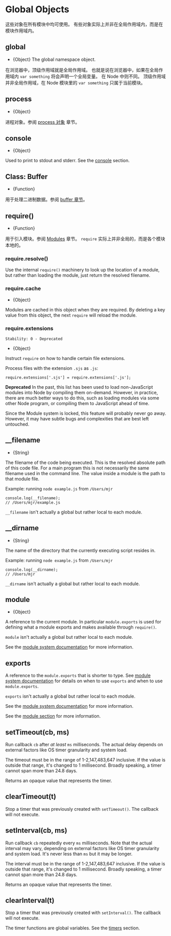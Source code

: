 # Global Objects

<!-- type=misc -->

这些对象在所有模块中均可使用。
有些对象实际上并非在全局作用域内，而是在模块作用域内。

## global

<!-- type=global -->

* {Object} The global namespace object.

在浏览器中，顶级作用域就是全局作用域。
也就是说在浏览器中，如果在全局作用域内 `var something` 将会声明一个全局变量。
在 Node 中则不同。
顶级作用域并非全局作用域，在 Node 模块里的 `var something` 只属于当前模块。

## process

<!-- type=global -->

* {Object}

进程对象。参阅 [process 对象][] 章节。

## console

<!-- type=global -->

* {Object}

Used to print to stdout and stderr. See the [console][] section.

## Class: Buffer

<!-- type=global -->

* {Function}

用于处理二进制数据。参阅 [buffer 章节][]。

## require()

<!-- type=var -->

* {Function}

用于引入模块。参阅 [Modules][] 章节。
`require` 实际上并非全局的，而是各个模块本地的。

### require.resolve()

Use the internal `require()` machinery to look up the location of a module,
but rather than loading the module, just return the resolved filename.

### require.cache

* {Object}

Modules are cached in this object when they are required. By deleting a key
value from this object, the next `require` will reload the module.

### require.extensions

    Stability: 0 - Deprecated

* {Object}

Instruct `require` on how to handle certain file extensions.

Process files with the extension `.sjs` as `.js`:

    require.extensions['.sjs'] = require.extensions['.js'];

**Deprecated**  In the past, this list has been used to load
non-JavaScript modules into Node by compiling them on-demand.
However, in practice, there are much better ways to do this, such as
loading modules via some other Node program, or compiling them to
JavaScript ahead of time.

Since the Module system is locked, this feature will probably never go
away.  However, it may have subtle bugs and complexities that are best
left untouched.

## __filename

<!-- type=var -->

* {String}

The filename of the code being executed.  This is the resolved absolute path
of this code file.  For a main program this is not necessarily the same
filename used in the command line.  The value inside a module is the path
to that module file.

Example: running `node example.js` from `/Users/mjr`

    console.log(__filename);
    // /Users/mjr/example.js

`__filename` isn't actually a global but rather local to each module.

## __dirname

<!-- type=var -->

* {String}

The name of the directory that the currently executing script resides in.

Example: running `node example.js` from `/Users/mjr`

    console.log(__dirname);
    // /Users/mjr

`__dirname` isn't actually a global but rather local to each module.


## module

<!-- type=var -->

* {Object}

A reference to the current module. In particular
`module.exports` is used for defining what a module exports and makes
available through `require()`.

`module` isn't actually a global but rather local to each module.

See the [module system documentation][] for more information.

## exports

<!-- type=var -->

A reference to the `module.exports` that is shorter to type.
See [module system documentation][] for details on when to use `exports` and
when to use `module.exports`.

`exports` isn't actually a global but rather local to each module.

See the [module system documentation][] for more information.

See the [module section][] for more information.

## setTimeout(cb, ms)

Run callback `cb` after *at least* `ms` milliseconds. The actual delay depends
on external factors like OS timer granularity and system load.

The timeout must be in the range of 1-2,147,483,647 inclusive. If the value is
outside that range, it's changed to 1 millisecond. Broadly speaking, a timer
cannot span more than 24.8 days.

Returns an opaque value that represents the timer.

## clearTimeout(t)

Stop a timer that was previously created with `setTimeout()`. The callback will
not execute.

## setInterval(cb, ms)

Run callback `cb` repeatedly every `ms` milliseconds. Note that the actual
interval may vary, depending on external factors like OS timer granularity and
system load. It's never less than `ms` but it may be longer.

The interval must be in the range of 1-2,147,483,647 inclusive. If the value is
outside that range, it's changed to 1 millisecond. Broadly speaking, a timer
cannot span more than 24.8 days.

Returns an opaque value that represents the timer.

## clearInterval(t)

Stop a timer that was previously created with `setInterval()`. The callback
will not execute.

<!--type=global-->

The timer functions are global variables. See the [timers][] section.

[buffer 章节]: buffer.html
[module section]: modules.html
[module system documentation]: modules.html
[Modules]: modules.html#modules_modules
[process 对象]: process.html#process_process
[console]: console.html
[timers]: timers.html
